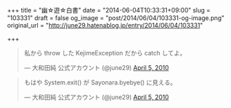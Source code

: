 +++
title = "幽☆遊☆白書"
date = "2014-06-04T10:33:31+09:00"
slug = "103331"
draft = false
og_image = "post/2014/06/04/103331-og-image.png"
original_url = "http://june29.hatenablog.jp/entry/2014/06/04/103331"

+++

<p></p>
<blockquote class="twitter-tweet" lang="en">
<p>私から throw した KejimeException だから catch してよ。</p>— 大和田純 公式アカウント (@june29) <a href="https://twitter.com/june29/statuses/11633984640">April 5, 2010</a>
</blockquote>
<p></p>
<blockquote class="twitter-tweet" lang="en">
<p>もはや System.exit() が Sayonara.byebye() に見える。</p>— 大和田純 公式アカウント (@june29) <a href="https://twitter.com/june29/statuses/11634062140">April 5, 2010</a>
</blockquote>
<p><script async src="//platform.twitter.com/widgets.js" charset="utf-8"></script></p>
